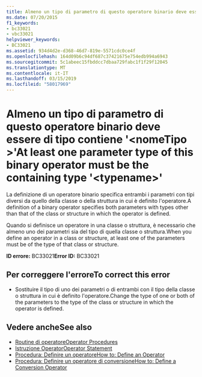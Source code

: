 ```yaml
---
title: Almeno un tipo di parametro di questo operatore binario deve essere di tipo contiene '<typename>'
ms.date: 07/20/2015
f1_keywords:
- bc33021
- vbc33021
helpviewer_keywords:
- BC33021
ms.assetid: 934d4d2e-d368-46d7-819e-5571cdc0ce4f
ms.openlocfilehash: 164d09b6c94df687c37421675e754edb994a6943
ms.sourcegitcommit: 5c1abeec15fbddcc7dbaa729fabc1f1f29f12045
ms.translationtype: MT
ms.contentlocale: it-IT
ms.lasthandoff: 03/15/2019
ms.locfileid: "58017969"
---
```

# <a name="at-least-one-parameter-type-of-this-binary-operator-must-be-the-containing-type-typename"></a><span data-ttu-id="c9958-102">Almeno un tipo di parametro di questo operatore binario deve essere di tipo contiene '\<nomeTipo >'</span><span class="sxs-lookup"><span data-stu-id="c9958-102">At least one parameter type of this binary operator must be the containing type '\<typename>'</span></span>
<span data-ttu-id="c9958-103">La definizione di un operatore binario specifica entrambi i parametri con tipi diversi da quello della classe o della struttura in cui è definito l'operatore.</span><span class="sxs-lookup"><span data-stu-id="c9958-103">A definition of a binary operator specifies both parameters with types other than that of the class or structure in which the operator is defined.</span></span>  
  
 <span data-ttu-id="c9958-104">Quando si definisce un operatore in una classe o struttura, è necessario che almeno uno dei parametri sia del tipo di quella classe o struttura.</span><span class="sxs-lookup"><span data-stu-id="c9958-104">When you define an operator in a class or structure, at least one of the parameters must be of the type of that class or structure.</span></span>  
  
 <span data-ttu-id="c9958-105">**ID errore:** BC33021</span><span class="sxs-lookup"><span data-stu-id="c9958-105">**Error ID:** BC33021</span></span>  
  
## <a name="to-correct-this-error"></a><span data-ttu-id="c9958-106">Per correggere l'errore</span><span class="sxs-lookup"><span data-stu-id="c9958-106">To correct this error</span></span>  
  
-   <span data-ttu-id="c9958-107">Sostituire il tipo di uno dei parametri o di entrambi con il tipo della classe o struttura in cui è definito l'operatore.</span><span class="sxs-lookup"><span data-stu-id="c9958-107">Change the type of one or both of the parameters to the type of the class or structure in which the operator is defined.</span></span>  
  
## <a name="see-also"></a><span data-ttu-id="c9958-108">Vedere anche</span><span class="sxs-lookup"><span data-stu-id="c9958-108">See also</span></span>

- [<span data-ttu-id="c9958-109">Routine di operatore</span><span class="sxs-lookup"><span data-stu-id="c9958-109">Operator Procedures</span></span>](../../visual-basic/programming-guide/language-features/procedures/operator-procedures.md)
- [<span data-ttu-id="c9958-110">Istruzione Operator</span><span class="sxs-lookup"><span data-stu-id="c9958-110">Operator Statement</span></span>](../../visual-basic/language-reference/statements/operator-statement.md)
- [<span data-ttu-id="c9958-111">Procedura: Definire un operatore</span><span class="sxs-lookup"><span data-stu-id="c9958-111">How to: Define an Operator</span></span>](../../visual-basic/programming-guide/language-features/procedures/how-to-define-an-operator.md)
- [<span data-ttu-id="c9958-112">Procedura: Definire un operatore di conversione</span><span class="sxs-lookup"><span data-stu-id="c9958-112">How to: Define a Conversion Operator</span></span>](../../visual-basic/programming-guide/language-features/procedures/how-to-define-a-conversion-operator.md)
